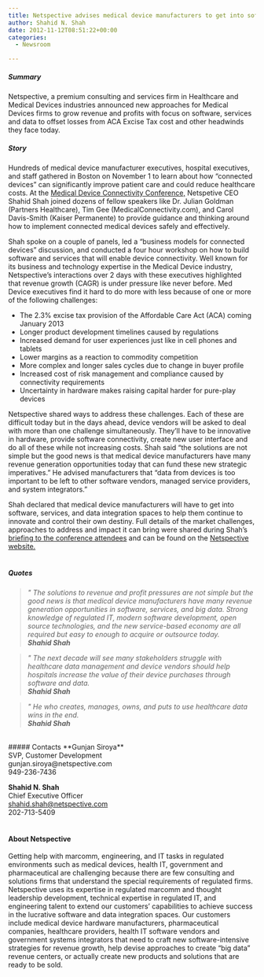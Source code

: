 ```yaml
---
title: Netspective advises medical device manufacturers to get into software, services, and health data integration to help offset revenue losses.
author: Shahid N. Shah
date: 2012-11-12T08:51:22+00:00
categories:
  - Newsroom

---
```


##### Summary

Netspective, a premium consulting and services firm in Healthcare and Medical Devices industries announced new approaches for Medical Devices firms to grow revenue and profits with focus on software, services and data to offset losses from ACA Excise Tax cost and other headwinds they face today.

##### Story

Hundreds of medical device manufacturer executives, hospital executives, and staff gathered in Boston on November 1 to learn about how “connected devices” can significantly improve patient care and could reduce healthcare costs. At the [Medical Device Connectivity Conference,](http://tcbi.org/index.php?conference=4amdc2012) Netspetive CEO Shahid Shah joined dozens of fellow speakers like Dr. Julian Goldman (Partners Healthcare), Tim Gee (MedicalConnectivity.com), and Carol Davis-Smith (Kaiser Permanente) to provide guidance and thinking around how to implement connected medical devices safely and effectively.

Shah spoke on a couple of panels, led a “business models for connected devices” discussion, and conducted a four hour workshop on how to build software and services that will enable device connectivity. Well known for its business and technology expertise in the Medical Device industry, Netspective’s interactions over 2 days with these executives highlighted that revenue growth (CAGR) is under pressure like never before. Med Device executives find it hard to do more with less because of one or more of the following challenges:


* The 2.3% excise tax provision of the Affordable Care Act (ACA) coming January 2013 
* Longer product development timelines caused by regulations 
* Increased demand for user experiences just like in cell phones and tablets 
* Lower margins as a reaction to commodity competition 
* More complex and longer sales cycles due to change in buyer profile 
* Increased cost of risk management and compliance caused by connectivity requirements 
* Uncertainty in hardware makes raising capital harder for pure-play devices 

Netspective shared ways to address these challenges. Each of these are difficult today but in the days ahead, device vendors will be asked to deal with more than one challenge simultaneously. They’ll have to be innovative in hardware, provide software connectivity, create new user interface and do all of these while not increasing costs. Shah said “the solutions are not simple but the good news is that medical device manufacturers have many revenue generation opportunities today that can fund these new strategic imperatives.” He advised manufacturers that “data from devices is too important to be left to other software vendors, managed service providers, and system integrators.”

Shah declared that medical device manufacturers will have to get into software, services, and data integration spaces to help them continue to innovate and control their own destiny. Full details of the market challenges, approaches to address and impact it can bring were shared during Shah’s [briefing to the conference attendees](http://go.netspective.com/lp-med-device-revenue-opportunities) and can be found on the [Netspective website.](http://go.netspective.com/lp-med-device-revenue-opportunities)
<br />
<br />

##### Quotes

> *" The solutions to revenue and profit pressures are not simple but the good news is that medical device manufacturers have many revenue generation opportunities in software, services, and big data. Strong knowledge of regulated IT, modern software development, open source technologies, and the new service-based economy are all required but easy to enough to acquire or outsource today.*           
_**Shahid Shah**_ 

> *" The next decade will see many stakeholders struggle with healthcare data management and device vendors should help hospitals increase the value of their device purchases through software and data.*                         
_**Shahid Shah**_ 

> *" He who creates, manages, owns, and puts to use healthcare data wins in the end.*      
_**Shahid Shah**_ 

<br />
##### Contacts
**Gunjan Siroya** <br />
SVP, Customer Development <br />
gunjan.siroya@netspective.com <br />
949-236-7436

**Shahid N. Shah** <br />
Chief Executive Officer <br />
shahid.shah@netspective.com <br />
202-713-5409<br /><br />


#### About Netspective

Getting help with marcomm, engineering, and IT tasks in regulated environments such as medical devices, health IT, government and pharmaceutical are challenging because there are few consulting and solutions firms that understand the special requirements of regulated firms. Netspective uses its expertise in regulated marcomm and thought leadership development, technical expertise in regulated IT, and engineering talent to extend our customers’ capabilities to achieve success in the lucrative software and data integration spaces. Our customers include medical device hardware manufacturers, pharmaceutical companies, healthcare providers, health IT software vendors and government systems integrators that need to craft new software-intensive strategies for revenue growth, help devise approaches to create “big data” revenue centers, or actually create new products and solutions that are ready to be sold.
